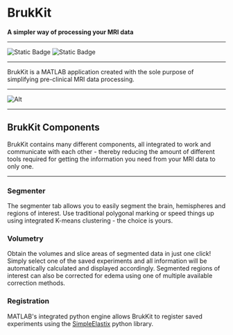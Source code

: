 # BrukKit

<b> A simpler way of processing your MRI data </b>

------------------------------------------------------------------------

![Static Badge](https://img.shields.io/badge/MATLAB-R2021b-orange) ![Static Badge](https://img.shields.io/badge/python-3.9-blue)

------------------------------------------------------------------------

BrukKit is a MATLAB application created with the sole purpose of simplifying pre-clinical MRI data processing.

------------------------------------------------------------------------

![Alt](https://repobeats.axiom.co/api/embed/0aede456283b07c3549addaf43a23a760de55048.svg "Repobeats analytics image")

------------------------------------------------------------------------

 ## BrukKit Components

BrukKit contains many different components, all integrated to work and communicate with each other - thereby reducing the amount of different tools required for getting the information you need from your MRI data to only one.

 ------------------------------------------------------------------------

 ### Segmenter

The segmenter tab allows you to easily segment the brain, hemispheres and regions of interest. Use traditional polygonal marking or speed things up using integrated K-means 
clustering - the choice is yours.

### Volumetry

Obtain the volumes and slice areas of segmented data in just one click! Simply select one of the saved experiments and all information will be automatically calculated and
displayed accordingly. Segmented regions of interest can also be corrected for edema using one of multiple available correction methods.

### Registration
 
MATLAB's integrated python engine allows BrukKit to register saved experiments using the [SimpleElastix](https://simpleelastix.github.io/) python library.
